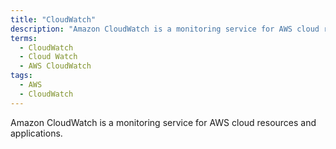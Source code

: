 ```yaml
---
title: "CloudWatch"
description: "Amazon CloudWatch is a monitoring service for AWS cloud resources and applications."
terms:
  - CloudWatch
  - Cloud Watch
  - AWS CloudWatch
tags:
  - AWS
  - CloudWatch
---
```

Amazon CloudWatch is a monitoring service for AWS cloud resources and applications.
